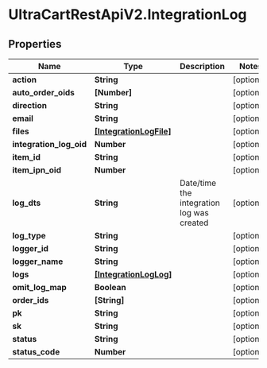 # UltraCartRestApiV2.IntegrationLog

## Properties
Name | Type | Description | Notes
------------ | ------------- | ------------- | -------------
**action** | **String** |  | [optional] 
**auto_order_oids** | **[Number]** |  | [optional] 
**direction** | **String** |  | [optional] 
**email** | **String** |  | [optional] 
**files** | [**[IntegrationLogFile]**](IntegrationLogFile.md) |  | [optional] 
**integration_log_oid** | **Number** |  | [optional] 
**item_id** | **String** |  | [optional] 
**item_ipn_oid** | **Number** |  | [optional] 
**log_dts** | **String** | Date/time the integration log was created | [optional] 
**log_type** | **String** |  | [optional] 
**logger_id** | **String** |  | [optional] 
**logger_name** | **String** |  | [optional] 
**logs** | [**[IntegrationLogLog]**](IntegrationLogLog.md) |  | [optional] 
**omit_log_map** | **Boolean** |  | [optional] 
**order_ids** | **[String]** |  | [optional] 
**pk** | **String** |  | [optional] 
**sk** | **String** |  | [optional] 
**status** | **String** |  | [optional] 
**status_code** | **Number** |  | [optional] 


